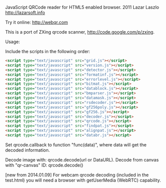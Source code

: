 JavaScript QRCode reader for HTML5 enabled browser.
2011 Lazar Laszlo  http://lazarsoft.info

Try it online: http://webqr.com

This is a port of ZXing qrcode scanner, http://code.google.com/p/zxing.

Usage:

Include the scripts in the following order:

```html
<script type="text/javascript" src="grid.js"></script>
<script type="text/javascript" src="version.js"></script>
<script type="text/javascript" src="detector.js"></script>
<script type="text/javascript" src="formatinf.js"></script>
<script type="text/javascript" src="errorlevel.js"></script>
<script type="text/javascript" src="bitmat.js"></script>
<script type="text/javascript" src="datablock.js"></script>
<script type="text/javascript" src="bmparser.js"></script>
<script type="text/javascript" src="datamask.js"></script>
<script type="text/javascript" src="rsdecoder.js"></script>
<script type="text/javascript" src="gf256poly.js"></script>
<script type="text/javascript" src="gf256.js"></script>
<script type="text/javascript" src="decoder.js"></script>
<script type="text/javascript" src="qrcode.js"></script>
<script type="text/javascript" src="findpat.js"></script>
<script type="text/javascript" src="alignpat.js"></script>
<script type="text/javascript" src="databr.js"></script>
```

Set qrcode.callback to function "func(data)", where data will get the decoded information.

Decode image with: qrcode.decode(url or DataURL).
Decode from canvas with "qr-canvas" ID: qrcode.decode()

[new from 2014.01.09]
For webcam qrcode decoding (included in the test.html) you will need a browser with getUserMedia (WebRTC) capability.
